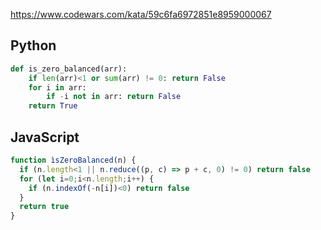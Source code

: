 https://www.codewars.com/kata/59c6fa6972851e8959000067

## Python
```python
def is_zero_balanced(arr):
    if len(arr)<1 or sum(arr) != 0: return False
    for i in arr:
        if -i not in arr: return False
    return True
```

## JavaScript
```js
function ìsZeroBalanced(n) {
  if (n.length<1 || n.reduce((p, c) => p + c, 0) != 0) return false
  for (let i=0;i<n.length;i++) {
    if (n.indexOf(-n[i])<0) return false
  }
  return true
}
```
